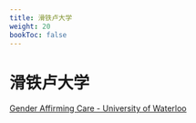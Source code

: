 ```yaml
---
title: 滑铁卢大学
weight: 20
bookToc: false
---
```


# 滑铁卢大学

[Gender Affirming Care - University of Waterloo](https://uwaterloo.ca/campus-wellness/health-services/student-medical-clinic/gender-affirming-care)
